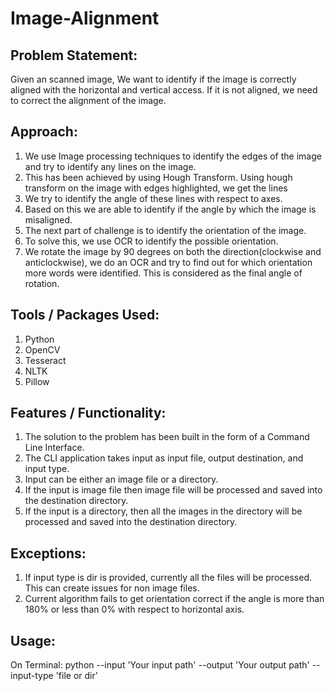 # Image-Alignment
## Problem Statement:
Given an scanned image, We want to identify if the image is correctly aligned with the horizontal and vertical access.
If it is not aligned, we need to correct the alignment of the image.

## Approach:
1. We use Image processing techniques to identify the edges of the image and try to identify any lines on the image.
2. This has been achieved by using Hough Transform. Using hough transform on the image with edges highlighted, we get the lines
3. We try to identify the angle of these lines with respect to axes.
4. Based on this we are able to identify if the angle by which the image is misaligned.
5. The next part of challenge is to identify the orientation of the image.
6. To solve this, we use OCR to identify the possible orientation.
7. We rotate the image by 90 degrees on both the direction(clockwise and anticlockwise), we do an OCR and try to find out for which orientation more words were identified. This is considered as the final angle of rotation.

## Tools / Packages Used:
1. Python
2. OpenCV
3. Tesseract
4. NLTK
5. Pillow

## Features / Functionality:
1. The solution to the problem has been built in the form of a Command Line Interface.
2. The CLI application takes input as input file, output destination, and input type.
3. Input can be either an image file or a directory.
4. If the input is image file then image file will be processed and saved into the destination directory.
5. If the input is a directory, then all the images in the directory will be processed and saved into the destination directory.

## Exceptions:
1. If input type is dir is provided, currently all the files will be processed. This can create issues for non image files.
2. Current algorithm fails to get orientation correct if the angle is more than 180% or less than 0% with respect to horizontal axis.

## Usage:
On Terminal:
python --input 'Your input path' --output 'Your output path' --input-type 'file or dir'
